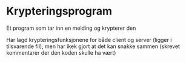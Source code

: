 # Krypteringsprogram
 Et program som tar inn en melding og krypterer den 

 Har lagd krypteringsfunksjonene for både client og server (ligger i tilsvarende fil), men har ikek gjort at det kan snakke sammen (skrevet kommentarer der den koden skulle ha vært)
